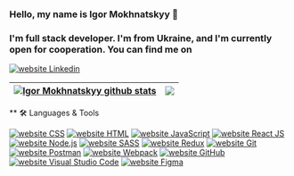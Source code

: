 ### Hello, my name is Igor Mokhnatskyy 👋

### I'm full stack developer. I'm from Ukraine, and I'm currently open for cooperation. You can find me on 
<a href="https://www.linkedin.com/feed/?trk=nav_logo"><img src="https://img.shields.io/static/v1?label=&labelColor=505050&message=LinkedIn&color=%230076D6&style=flat&logo=linkedin&logoColor=%230076D6" alt="website Linkedin"/></a>

<!--
**gigorko1993/gigorko1993** is a ✨ _special_ ✨ repository because its `README.md` (this file) appears on your GitHub profile.

Here are some ideas to get you started:


-->
| <a href="https://github.com/gigorko1993/github-readme-stats"><img align="center" src="https://github-readme-stats.vercel.app/api?username=gigorko1993&show_icons=true&include_all_commits=true&theme=graywhite&hide_border=true" alt="Igor Mokhnatskyy github stats" /></a> | <a href="https://github.com/gigorko1993/github-readme-stats"><img align="center" src="https://github-readme-stats.vercel.app/api/top-langs/?username=gigorko1993&layout=compact&theme=graywhite&hide_border=true" /></a> |
| ------------- | ------------- |

** 🛠️ Languages & Tools


<a href="https://www.w3schools.com/css/default.asp"><img src="https://img.shields.io/static/v1?label=&labelColor=505050&message=CSS&color=%230076D6&style=flat&logo=css3&logoColor=%230076D6" alt="website CSS"/></a>
<a href="https://www.w3schools.com/html/default.asp"><img src="https://img.shields.io/static/v1?label=&labelColor=505050&message=HTML&color=%230076D6&style=flat&logo=html5&logoColor=%230076D6" alt="website HTML"/></a>
<a href="https://developer.mozilla.org/en/docs/Web/JavaScript"><img src="https://img.shields.io/static/v1?label=&labelColor=505050&message=JavaScript&color=%230076D6&style=flat&logo=JavaScript&logoColor=%230076D6" alt="website JavaScript"/></a>
<a href="https://create-react-app.dev"><img src="https://img.shields.io/static/v1?label=&labelColor=505050&message=React JS&color=%230076D6&style=flat&logo=react&logoColor=%230076D6" alt="website React JS"/></a>
<a href="https://nodejs.org/uk/"><img src="https://img.shields.io/static/v1?label=&labelColor=505050&message=Node JS&color=%230076D6&style=flat&logo=node.js&logoColor=%230076D6" alt="website Node.js"/></a>
<a href="https://sass-lang.com"><img src="https://img.shields.io/static/v1?label=&labelColor=505050&message=SASS&color=%230076D6&style=flat&logo=sass&logoColor=%230076D6" alt="website SASS"/></a>
<a href="https://redux-toolkit.js.org"><img src="https://img.shields.io/static/v1?label=&labelColor=505050&message=Redux&color=%230076D6&style=flat&logo=redux&logoColor=%230076D6" alt="website Redux"/></a>
<a href="https://git-scm.com"><img src="https://img.shields.io/static/v1?label=&labelColor=505050&message=Git&color=%230076D6&style=flat&logo=git&logoColor=%230076D6" alt="website Git"/></a>
<a href="https://www.postman.com"><img src="https://img.shields.io/static/v1?label=&labelColor=505050&message=Postman Code&color=%230076D6&style=flat&logo=Postman&logoColor=%230076D6" alt="website Postman"/></a>
<a href="https://webpack.js.org"><img src="https://img.shields.io/static/v1?label=&labelColor=505050&message=Webpack&color=%230076D6&style=flat&logo=webpack&logoColor=%230076D6" alt="website Webpack"/></a>
<a href="https://github.com"><img src="https://img.shields.io/static/v1?label=&labelColor=505050&message=GitHub&color=%230076D6&style=flat&logo=GitHub&logoColor=%230076D6" alt="website GitHub"/></a>
<a href="https://code.visualstudio.com"><img src="https://img.shields.io/static/v1?label=&labelColor=505050&message=VSC&color=%230076D6&style=flat&logo=visual studio code&logoColor=%230076D6" alt="website Visual Studio Code"/></a>
<a href="https://code.visualstudio.com"><img src="https://img.shields.io/static/v1?label=&labelColor=505050&message=Figma&color=%230076D6&style=flat&logo=Figma&logoColor=%230076D6" alt="website Figma"/></a>


